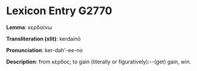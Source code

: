 # Lexicon Entry G2770

**Lemma**: κερδαίνω

**Transliteration (xlit)**: kerdaínō

**Pronunciation**: ker-dah'-ee-no

**Description**:
from κέρδος; to gain (literally or figuratively):--(get) gain, win.
